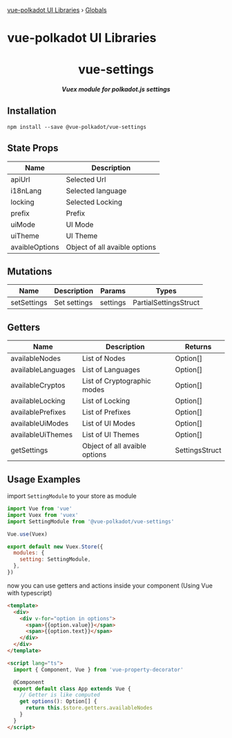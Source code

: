 [vue-polkadot UI Libraries](README.md) › [Globals](globals.md)

# vue-polkadot UI Libraries

<h1 align="center">vue-settings</h1>

<h5 align="center">Vuex module for polkadot.js settings </h5>

## Installation

`npm install --save @vue-polkadot/vue-settings`

## State Props

| Name           | Description                   |
| -------------- | ----------------------------- |
| apiUrl         | Selected Url                  |
| i18nLang       | Selected language             |
| locking        | Selected Locking              |
| prefix         | Prefix                        |
| uiMode         | UI Mode                       |
| uiTheme        | UI Theme                      |
| avaibleOptions | Object of all avaible options |

## Mutations

| Name        | Description  | Params   | Types                   |
| ----------- | ------------ | -------- | ----------------------- |
| setSettings | Set settings | settings | PartialSettingsStruct |

## Getters

| Name               | Description                   | Returns        |
| ------------------ | ----------------------------- | -------------- |
| availableNodes     | List of Nodes                 | Option[]       |
| availableLanguages | List of Languages             | Option[]       |
| availableCryptos   | List of Cryptographic modes   | Option[]       |
| availableLocking   | List of Locking               | Option[]       |
| availablePrefixes  | List of Prefixes              | Option[]       |
| availableUiModes   | List of UI Modes              | Option[]       |
| availableUiThemes  | List of UI Themes             | Option[]       |
| getSettings        | Object of all avaible options | SettingsStruct |

## Usage Examples

import `SettingModule` to your store as module

```js
import Vue from 'vue'
import Vuex from 'vuex'
import SettingModule from '@vue-polkadot/vue-settings'

Vue.use(Vuex)

export default new Vuex.Store({
  modules: {
    setting: SettingModule,
  },
})
```

now you can use getters and actions inside your component (Using Vue with typescript)

```html
<template>
  <div>
    <div v-for="option in options">
      <span>{{option.value}}</span>
      <span>{{option.text}}</span>
    </div>
  </div>
</template>

<script lang="ts">
  import { Component, Vue } from 'vue-property-decorator'

  @Component
  export default class App extends Vue {
    // Getter is like computed
    get options(): Option[] {
      return this.$store.getters.availableNodes
    }
  }
</script>
```
